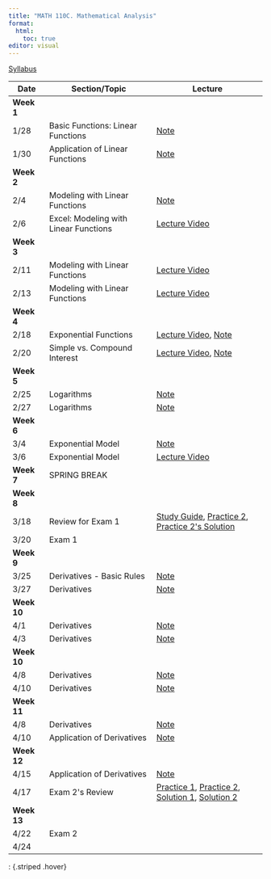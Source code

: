 ```yaml
---
title: "MATH 110C. Mathematical Analysis"
format: 
  html:
    toc: true
editor: visual
---
```






[Syllabus](../syllabus.html)

| Date | Section/Topic | Lecture | 
|------------------|------------------|------------------|
| **Week 1** |  |  |  |
| 1/28 | Basic Functions: Linear Functions | [Note](notes/note1.pdf) | 
| 1/30       | Application of Linear Functions              |    [Note](notes/note2.pdf)   |    
| **Week 2** |  |  |  |
| 2/4       | Modeling with Linear Functions              |    [Note](notes/note3.pdf)   |   
| 2/6       | Excel: Modeling with Linear Functions              |    [Lecture Video](https://bryant.hosted.panopto.com/Panopto/Pages/Viewer.aspx?id=d08c6b7b-e10d-43ea-a96c-b27c014ed5bc)   |   
| **Week 3** |  |  |  |
| 2/11       | Modeling with Linear Functions              |    [Lecture Video](https://bryant.hosted.panopto.com/Panopto/Pages/Viewer.aspx?id=886be002-5e77-4643-b811-b281015b4d23)   |     
| 2/13       | Modeling with Linear Functions              |    [Lecture Video](https://bryant.hosted.panopto.com/Panopto/Pages/Viewer.aspx?id=886be002-5e77-4643-b811-b281015b4d23)   |     
| **Week 4** |  |  |  |
| 2/18       | Exponential Functions              |    [Lecture Video](https://bryant.hosted.panopto.com/Panopto/Pages/Viewer.aspx?id=89c6783d-a9d0-4c1c-b7da-b288009a54d0), [Note](notes/note4.pdf)   |          
| 2/20       | Simple vs. Compound Interest              |    [Lecture Video](https://bryant.hosted.panopto.com/Panopto/Pages/Viewer.aspx?id=3ee4ec35-e73b-4637-900f-b28a0153f6a8), [Note](notes/note5.pdf)   |    
| **Week 5** |  |  |  |
| 2/25 | Logarithms | [Note](notes/note6.pdf) | 
| 2/27 | Logarithms | [Note](notes/note7.pdf) | 
| **Week 6** |  |  |  |
| 3/4 | Exponential Model | [Note](notes/note8.pdf) | 
| 3/6 | Exponential Model | [Lecture Video](https://bryant.hosted.panopto.com/Panopto/Pages/Viewer.aspx?id=30b15878-dd8e-4ad1-adba-b298016d7d8b) | 
| **Week 7** | SPRING BREAK |  |  |
| **Week 8** |  |  |  |
| 3/18 | Review for Exam 1 | [Study Guide](exam1_study_guide.html), [Practice 2](exam1_study_guide2.html), [Practice 2's Solution](exam1_study_guide2_solution.html) | 
| 3/20 | Exam 1 |  | 
| **Week 9** |  |  |  |
| 3/25 | Derivatives - Basic Rules | [Note](notes/note9.pdf) | 
| 3/27 | Derivatives | [Note](notes/note10.pdf) | 
| **Week 10** |  |  |  |
| 4/1 | Derivatives | [Note](notes/note11.pdf) | 
| 4/3 | Derivatives  | [Note](notes/note12.pdf) | 
| **Week 10** |  |  |  |
| 4/8 | Derivatives | [Note](notes/note13.pdf) | 
| 4/10 | Derivatives  | [Note](notes/note14.pdf) | 
| **Week 11** |  |  |  |
| 4/8 | Derivatives | [Note](notes/note13.pdf) | 
| 4/10 | Application of Derivatives  | [Note](notes/note14.pdf) | 
| **Week 12** |  |  |  |
| 4/15 | Application of Derivatives | [Note](application_derivatives.html) | 
| 4/17 | Exam 2's Review  | [Practice 1](https://bryantstats.github.io/math110/exams/exam2_practice_problems.html), [Practice 2](https://bryantstats.github.io/math110/exams/exam2_practice_problems2.html), <br> [Solution 1](), [Solution 2]()  | 
| **Week 13** |  |  |  |
| 4/22 | Exam 2 |  | 
| 4/24 |  |  | 
: {.striped .hover}

